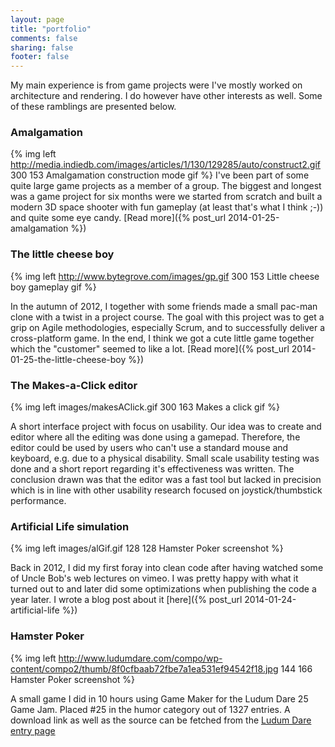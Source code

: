 ```yaml
---
layout: page
title: "portfolio"
comments: false
sharing: false
footer: false
---
```

My main experience is from game projects were I've mostly worked on architecture and rendering. I do however have other interests as well. Some of these ramblings are presented below.

### Amalgamation
{% img left http://media.indiedb.com/images/articles/1/130/129285/auto/construct2.gif 300 153 Amalgamation construction mode gif %}
I've been part of some quite large game projects as a member of a group. The biggest and longest was a game project for six months were we started from scratch and built a modern 3D space shooter with fun gameplay (at least that's what I think ;-)) and quite some eye candy. [Read more]({% post_url 2014-01-25-amalgamation %})

### The little cheese boy
{% img left http://www.bytegrove.com/images/gp.gif 300 153 Little cheese boy gameplay gif %}

In the autumn of 2012, I together with some friends made a small pac-man clone with a twist in a project course. The goal with this project was to get a grip on Agile methodologies, especially Scrum, and to successfully deliver a cross-platform game. In the end, I think we got a cute little game together which the "customer" seemed to like a lot. [Read more]({% post_url 2014-01-25-the-little-cheese-boy %})

### The Makes-a-Click editor
{% img left images/makesAClick.gif 300 163 Makes a click gif %}

A short interface project with focus on usability. Our idea was to create and editor where all the editing was done using a gamepad. Therefore, the editor could be used by users who can't use a standard mouse and keyboard, e.g. due to a physical disability. Small scale usability testing was done and a short report regarding it's effectiveness was written. The conclusion drawn was that the editor was a fast tool but lacked in precision which is in line with other usability research focused on joystick/thumbstick performance.

### Artificial Life simulation
{% img left images/alGif.gif 128 128 Hamster Poker screenshot %}

Back in 2012, I did my first foray into clean code after having watched some of Uncle Bob's web lectures on vimeo. I was pretty happy with what it turned out to and later did some optimizations when publishing the code a year later. I wrote a blog post about it 
[here]({% post_url 2014-01-24-artificial-life %})



### Hamster Poker
{% img left http://www.ludumdare.com/compo/wp-content/compo2/thumb/8f0cfbaab72fbe7a1ea531ef94542f18.jpg 144 166 Hamster Poker screenshot %}

A small game I did in 10 hours using Game Maker for the Ludum Dare 25 Game Jam. Placed #25 in the humor category out of 1327 entries. A download link as well as the source can be fetched from the [Ludum Dare entry page](http://www.ludumdare.com/compo/ludum-dare-25/comment-page-1/?action=preview&uid=19413)